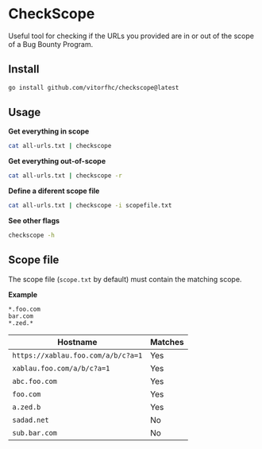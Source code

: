 # CheckScope

Useful tool for checking if the URLs you provided are in or out of the scope of a Bug Bounty Program.

## Install

```bash
go install github.com/vitorfhc/checkscope@latest
```

## Usage

**Get everything in scope**

```bash
cat all-urls.txt | checkscope
```

**Get everything out-of-scope**

```bash
cat all-urls.txt | checkscope -r
```

**Define a diferent scope file**

```bash
cat all-urls.txt | checkscope -i scopefile.txt
```

**See other flags**

```bash
checkscope -h
```

## Scope file

The scope file (`scope.txt` by default) must contain the matching scope.

**Example**

```
*.foo.com
bar.com
*.zed.*
```

|Hostname|Matches|
|-|-|
|`https://xablau.foo.com/a/b/c?a=1`|Yes|
|`xablau.foo.com/a/b/c?a=1`|Yes|
|`abc.foo.com`|Yes|
|`foo.com`|Yes|
|`a.zed.b`|Yes|
|`sadad.net`|No|
|`sub.bar.com`|No|

